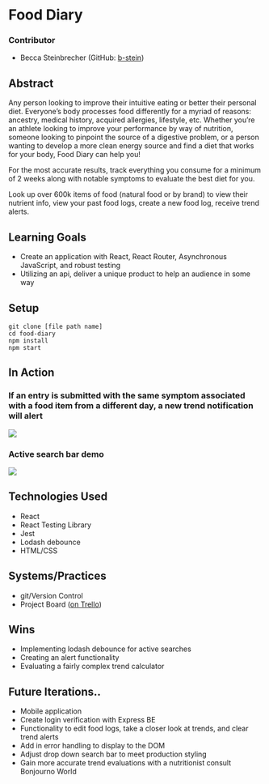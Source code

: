 # Food Diary
### Contributor
- Becca Steinbrecher (GitHub: [b-stein](https://github.com/b-stein))

## Abstract
Any person looking to improve their intuitive eating or better their personal diet. Everyone’s body processes food differently for a myriad of reasons: ancestry, medical history, acquired allergies, lifestyle, etc. Whether you’re an athlete looking to improve your performance by way of nutrition, someone looking to pinpoint the source of a digestive problem, or a person wanting to develop a more clean energy source and find a diet that works for your body, Food Diary can help you!

For the most accurate results, track everything you consume for a minimum of 2 weeks along with notable symptoms to evaluate the best diet for you.

Look up over 600k items of food (natural food or by brand) to view their nutrient info, view your past food logs, create a new food log, receive trend alerts.

## Learning Goals
- Create an application with React, React Router, Asynchronous JavaScript, and robust testing
- Utilizing an api, deliver a unique product to help an audience in some way

## Setup
```
git clone [file path name]
cd food-diary
npm install 
npm start
```

## In Action
### If an entry is submitted with the same symptom associated with a food item from a different day, a new trend notification will alert
![](https://media.giphy.com/media/eH3zbMsbXvzchEme8S/giphy.gif)

### Active search bar demo
![](https://media.giphy.com/media/SsgKRQiKtlQQpVjrao/giphy.gif)

## Technologies Used
- React
- React Testing Library
- Jest
- Lodash debounce
- HTML/CSS

## Systems/Practices
- git/Version Control
- Project Board ([on Trello](https://trello.com/b/jd7eWRDL/fooddiary))

## Wins
- Implementing lodash debounce for active searches
- Creating an alert functionality
- Evaluating a fairly complex trend calculator

## Future Iterations..
- Mobile application
- Create login verification with Express BE
- Functionality to edit food logs, take a closer look at trends, and clear trend alerts
- Add in error handling to display to the DOM
- Adjust drop down search bar to meet production styling
- Gain more accurate trend evaluations with a nutritionist consult
Bonjourno World
